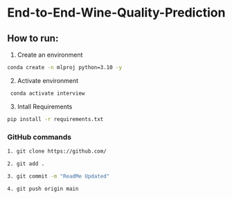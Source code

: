 # End-to-End-Wine-Quality-Prediction

## How to run:

1. Create an environment
```bash
conda create -n mlproj python=3.10 -y

```


2. Activate environment
```bash
 conda activate interview
 ```

3. Intall Requirements
```bash
pip install -r requirements.txt
```

### GitHub commands

```bash
1. git clone https://github.com/

2. git add .

3. git commit -m "ReadMe Updated"

4. git push origin main
```
